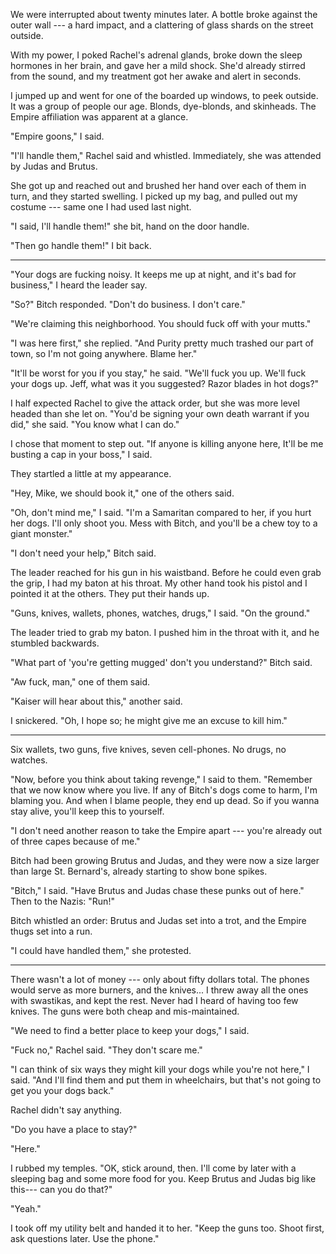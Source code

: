We were interrupted about twenty minutes later. A bottle broke against the outer wall --- a hard impact,
and a clattering of glass shards on the street outside.

With my power, I poked Rachel's adrenal glands, broke down the sleep hormones in her brain, and
gave her a mild shock. She'd already stirred from the sound, and my treatment got her awake and alert
in seconds.

I jumped up and went for one of the boarded up windows, to peek outside. It was a group of people
our age. Blonds, dye-blonds, and skinheads. The Empire affiliation was apparent at a glance.

"Empire goons," I said.

"I'll handle them," Rachel said and whistled. Immediately, she was attended by Judas and Brutus.

She got up and reached out and brushed her hand over each of them in turn, and they started swelling.
I picked up my bag, and pulled out my costume --- same one I had used last night.

"I said, I'll handle them!" she bit, hand on the door handle.

"Then go handle them!" I bit back.

----

"Your dogs are fucking noisy. It keeps me up at night, and it's bad for business," I heard the leader say.

"So?" Bitch responded. "Don't do business. I don't care."

"We're claiming this neighborhood. You should fuck off with your mutts."

"I was here first," she replied. "And Purity pretty much trashed our part of
town, so I'm not going anywhere. Blame her."

"It'll be worst for you if you stay," he said. "We'll fuck you up. We'll fuck your dogs up.
Jeff, what was it you suggested? Razor blades in hot dogs?"

I half expected Rachel to give the attack order, but she was more level headed than she let on.
"You'd be signing your own death warrant if you did," she said. "You know what I can do."

I chose that moment to step out. "If anyone is killing anyone here, It'll be me busting a cap
in your boss," I said.

They startled a little at my appearance.

"Hey, Mike, we should book it," one of the others said.

"Oh, don't mind me," I said. "I'm a Samaritan compared to her, if you hurt her dogs. I'll only
shoot you. Mess with Bitch, and you'll be a chew toy to a giant monster."

"I don't need your help," Bitch said.

The leader reached for his gun in his waistband. Before he could even grab the grip, I had my
baton at his throat. My other hand took his pistol and I pointed it at the others. They put their hands
up.

"Guns, knives, wallets, phones, watches, drugs," I said. "On the ground."

The leader tried to grab my baton. I pushed him in the throat with it, and he stumbled backwards.

"What part of 'you're getting mugged' don't you understand?" Bitch said.

"Aw fuck, man," one of them said.

"Kaiser will hear about this," another said.

I snickered. "Oh, I hope so; he might give me an excuse to kill him."

----

Six wallets, two guns, five knives, seven cell-phones. No drugs, no watches.

"Now, before you think about taking revenge," I said to them. "Remember that we now
know where you live. If any of Bitch's dogs come to harm, I'm blaming you. And when I
blame people, they end up dead. So if you wanna stay alive, you'll keep this to yourself.

"I don't need another reason to take the Empire apart --- you're already out of three capes
because of me."

Bitch had been growing Brutus and Judas, and they were now a size larger than large St. Bernard's,
already starting to show bone spikes.

"Bitch," I said. "Have Brutus and Judas chase these punks out of here." Then to the Nazis: "Run!"

Bitch whistled an order: Brutus and Judas set into a trot, and the Empire thugs set into a
run.

"I could have handled them," she protested.

----

There wasn't a lot of money --- only about fifty dollars total. The phones would serve
as more burners, and the knives... I threw away all the ones with swastikas, and kept the rest.
Never had I heard of having too few knives. The guns were both cheap and mis-maintained.

"We need to find a better place to keep your dogs," I said.

"Fuck no," Rachel said. "They don't scare me."

"I can think of six ways they might kill your dogs while you're not here," I said. "And I'll find them
and put them in wheelchairs, but that's not going to get you your dogs back."

Rachel didn't say anything.

"Do you have a place to stay?"

"Here."

I rubbed my temples.
"OK, stick around, then. I'll come by later with a sleeping bag and some more food for you.
Keep Brutus and Judas big like this--- can you do that?"

"Yeah."

I took off my utility belt and handed it to her. "Keep the guns too. Shoot first, ask questions later.
Use the phone."
